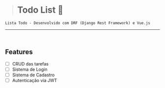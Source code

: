 ># Todo List :memo:

`Lista Todo - Desenvolvido com DRF (Django Rest Framework) e Vue.js`

---
&nbsp;
## __Features__
- [ ] CRUD das tarefas
- [ ] Sistema de Login
- [ ] Sistema de Cadastro
- [ ] Autenticação via JWT
